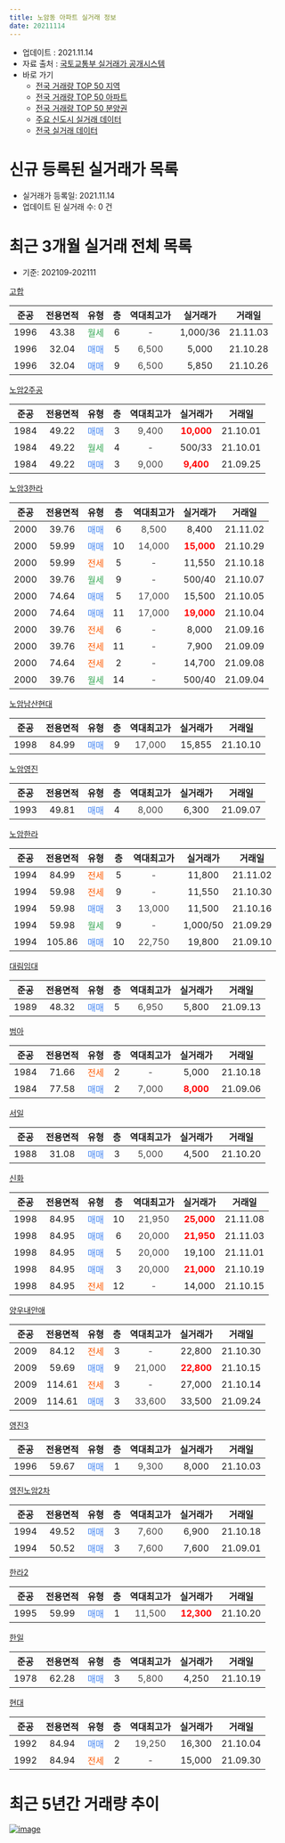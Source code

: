 ```yaml
---
title: 노암동 아파트 실거래 정보
date: 20211114
---
```


* 업데이트 : 2021.11.14
* 자료 출처 : [국토교통부 실거래가 공개시스템](http://rt.molit.go.kr)
* 바로 가기
    * [전국 거래량 TOP 50 지역](https://apt-info.github.io/apt-trade-info/tr)
    * [전국 거래량 TOP 50 아파트](https://apt-info.github.io/apt-trade-info/ta)
    * [전국 거래량 TOP 50 분양권](https://apt-info.github.io/apt-trade-info/tb)
    * [주요 신도시 실거래 데이터](https://apt-info.github.io/apt-trade-info/newtown)
    * [전국 실거래 데이터](https://apt-info.github.io/apt-trade-info/all)



<script async src="https://pagead2.googlesyndication.com/pagead/js/adsbygoogle.js"></script>
<!-- 기본광고 -->
<ins class="adsbygoogle"
     style="display:block"
     data-ad-client="ca-pub-1142216861245946"
     data-ad-slot="4805727019"
     data-ad-format="auto"
     data-full-width-responsive="true"></ins>
<script>
     (adsbygoogle = window.adsbygoogle || []).push({});
</script>


# 신규 등록된 실거래가 목록

* 실거래가 등록일: 2021.11.14
* 업데이트 된 실거래 수: 0 건




<script async src="https://pagead2.googlesyndication.com/pagead/js/adsbygoogle.js"></script>
<!-- 기본광고 -->
<ins class="adsbygoogle"
     style="display:block"
     data-ad-client="ca-pub-1142216861245946"
     data-ad-slot="4805727019"
     data-ad-format="auto"
     data-full-width-responsive="true"></ins>
<script>
     (adsbygoogle = window.adsbygoogle || []).push({});
</script>


# 최근 3개월 실거래 전체 목록
* 기준: 202109-202111


[고합](https://search.naver.com/search.naver?query=%EA%B3%A0%ED%95%A9)

|준공|전용면적|유형|층|역대최고가|실거래가|거래일|
|:---:|:---:|:---:|:---:|:---:|:---:|:---:|
|1996|43.38|<span style="color:#34A853">월세</span>|6|<span style="color:#444444">-</span>|1,000/36|21.11.03|
|1996|32.04|<span style="color:#4285F3">매매</span>|5|<span style="color:#444444">6,500</span>|5,000|21.10.28|
|1996|32.04|<span style="color:#4285F3">매매</span>|9|<span style="color:#444444">6,500</span>|5,850|21.10.26|

[노암2주공](https://search.naver.com/search.naver?query=%EB%85%B8%EC%95%942%EC%A3%BC%EA%B3%B5)

|준공|전용면적|유형|층|역대최고가|실거래가|거래일|
|:---:|:---:|:---:|:---:|:---:|:---:|:---:|
|1984|49.22|<span style="color:#4285F3">매매</span>|3|<span style="color:#444444">9,400</span>|<b><span style="color:#FF0000">10,000</span></b>|21.10.01|
|1984|49.22|<span style="color:#34A853">월세</span>|4|<span style="color:#444444">-</span>|500/33|21.10.01|
|1984|49.22|<span style="color:#4285F3">매매</span>|3|<span style="color:#444444">9,000</span>|<b><span style="color:#FF0000">9,400</span></b>|21.09.25|

[노암3한라](https://search.naver.com/search.naver?query=%EB%85%B8%EC%95%943%ED%95%9C%EB%9D%BC)

|준공|전용면적|유형|층|역대최고가|실거래가|거래일|
|:---:|:---:|:---:|:---:|:---:|:---:|:---:|
|2000|39.76|<span style="color:#4285F3">매매</span>|6|<span style="color:#444444">8,500</span>|8,400|21.11.02|
|2000|59.99|<span style="color:#4285F3">매매</span>|10|<span style="color:#444444">14,000</span>|<b><span style="color:#FF0000">15,000</span></b>|21.10.29|
|2000|59.99|<span style="color:#FF5A00">전세</span>|5|<span style="color:#444444">-</span>|11,550|21.10.18|
|2000|39.76|<span style="color:#34A853">월세</span>|9|<span style="color:#444444">-</span>|500/40|21.10.07|
|2000|74.64|<span style="color:#4285F3">매매</span>|5|<span style="color:#444444">17,000</span>|15,500|21.10.05|
|2000|74.64|<span style="color:#4285F3">매매</span>|11|<span style="color:#444444">17,000</span>|<b><span style="color:#FF0000">19,000</span></b>|21.10.04|
|2000|39.76|<span style="color:#FF5A00">전세</span>|6|<span style="color:#444444">-</span>|8,000|21.09.16|
|2000|39.76|<span style="color:#FF5A00">전세</span>|11|<span style="color:#444444">-</span>|7,900|21.09.09|
|2000|74.64|<span style="color:#FF5A00">전세</span>|2|<span style="color:#444444">-</span>|14,700|21.09.08|
|2000|39.76|<span style="color:#34A853">월세</span>|14|<span style="color:#444444">-</span>|500/40|21.09.04|

[노암남산현대](https://search.naver.com/search.naver?query=%EB%85%B8%EC%95%94%EB%82%A8%EC%82%B0%ED%98%84%EB%8C%80)

|준공|전용면적|유형|층|역대최고가|실거래가|거래일|
|:---:|:---:|:---:|:---:|:---:|:---:|:---:|
|1998|84.99|<span style="color:#4285F3">매매</span>|9|<span style="color:#444444">17,000</span>|15,855|21.10.10|

[노암영진](https://search.naver.com/search.naver?query=%EB%85%B8%EC%95%94%EC%98%81%EC%A7%84)

|준공|전용면적|유형|층|역대최고가|실거래가|거래일|
|:---:|:---:|:---:|:---:|:---:|:---:|:---:|
|1993|49.81|<span style="color:#4285F3">매매</span>|4|<span style="color:#444444">8,000</span>|6,300|21.09.07|

[노암한라](https://search.naver.com/search.naver?query=%EB%85%B8%EC%95%94%ED%95%9C%EB%9D%BC)

|준공|전용면적|유형|층|역대최고가|실거래가|거래일|
|:---:|:---:|:---:|:---:|:---:|:---:|:---:|
|1994|84.99|<span style="color:#FF5A00">전세</span>|5|<span style="color:#444444">-</span>|11,800|21.11.02|
|1994|59.98|<span style="color:#FF5A00">전세</span>|9|<span style="color:#444444">-</span>|11,550|21.10.30|
|1994|59.98|<span style="color:#4285F3">매매</span>|3|<span style="color:#444444">13,000</span>|11,500|21.10.16|
|1994|59.98|<span style="color:#34A853">월세</span>|9|<span style="color:#444444">-</span>|1,000/50|21.09.29|
|1994|105.86|<span style="color:#4285F3">매매</span>|10|<span style="color:#444444">22,750</span>|19,800|21.09.10|

[대림임대](https://search.naver.com/search.naver?query=%EB%8C%80%EB%A6%BC%EC%9E%84%EB%8C%80)

|준공|전용면적|유형|층|역대최고가|실거래가|거래일|
|:---:|:---:|:---:|:---:|:---:|:---:|:---:|
|1989|48.32|<span style="color:#4285F3">매매</span>|5|<span style="color:#444444">6,950</span>|5,800|21.09.13|

[범아](https://search.naver.com/search.naver?query=%EB%B2%94%EC%95%84)

|준공|전용면적|유형|층|역대최고가|실거래가|거래일|
|:---:|:---:|:---:|:---:|:---:|:---:|:---:|
|1984|71.66|<span style="color:#FF5A00">전세</span>|2|<span style="color:#444444">-</span>|5,000|21.10.18|
|1984|77.58|<span style="color:#4285F3">매매</span>|2|<span style="color:#444444">7,000</span>|<b><span style="color:#FF0000">8,000</span></b>|21.09.06|

[서일](https://search.naver.com/search.naver?query=%EC%84%9C%EC%9D%BC)

|준공|전용면적|유형|층|역대최고가|실거래가|거래일|
|:---:|:---:|:---:|:---:|:---:|:---:|:---:|
|1988|31.08|<span style="color:#4285F3">매매</span>|3|<span style="color:#444444">5,000</span>|4,500|21.10.20|

[신화](https://search.naver.com/search.naver?query=%EC%8B%A0%ED%99%94)

|준공|전용면적|유형|층|역대최고가|실거래가|거래일|
|:---:|:---:|:---:|:---:|:---:|:---:|:---:|
|1998|84.95|<span style="color:#4285F3">매매</span>|10|<span style="color:#444444">21,950</span>|<b><span style="color:#FF0000">25,000</span></b>|21.11.08|
|1998|84.95|<span style="color:#4285F3">매매</span>|6|<span style="color:#444444">20,000</span>|<b><span style="color:#FF0000">21,950</span></b>|21.11.03|
|1998|84.95|<span style="color:#4285F3">매매</span>|5|<span style="color:#444444">20,000</span>|19,100|21.11.01|
|1998|84.95|<span style="color:#4285F3">매매</span>|3|<span style="color:#444444">20,000</span>|<b><span style="color:#FF0000">21,000</span></b>|21.10.19|
|1998|84.95|<span style="color:#FF5A00">전세</span>|12|<span style="color:#444444">-</span>|14,000|21.10.15|

[양우내안애](https://search.naver.com/search.naver?query=%EC%96%91%EC%9A%B0%EB%82%B4%EC%95%88%EC%95%A0)

|준공|전용면적|유형|층|역대최고가|실거래가|거래일|
|:---:|:---:|:---:|:---:|:---:|:---:|:---:|
|2009|84.12|<span style="color:#FF5A00">전세</span>|3|<span style="color:#444444">-</span>|22,800|21.10.30|
|2009|59.69|<span style="color:#4285F3">매매</span>|9|<span style="color:#444444">21,000</span>|<b><span style="color:#FF0000">22,800</span></b>|21.10.15|
|2009|114.61|<span style="color:#FF5A00">전세</span>|3|<span style="color:#444444">-</span>|27,000|21.10.14|
|2009|114.61|<span style="color:#4285F3">매매</span>|3|<span style="color:#444444">33,600</span>|33,500|21.09.24|

[영진3](https://search.naver.com/search.naver?query=%EC%98%81%EC%A7%843)

|준공|전용면적|유형|층|역대최고가|실거래가|거래일|
|:---:|:---:|:---:|:---:|:---:|:---:|:---:|
|1996|59.67|<span style="color:#4285F3">매매</span>|1|<span style="color:#444444">9,300</span>|8,000|21.10.03|

[영진노암2차](https://search.naver.com/search.naver?query=%EC%98%81%EC%A7%84%EB%85%B8%EC%95%942%EC%B0%A8)

|준공|전용면적|유형|층|역대최고가|실거래가|거래일|
|:---:|:---:|:---:|:---:|:---:|:---:|:---:|
|1994|49.52|<span style="color:#4285F3">매매</span>|3|<span style="color:#444444">7,600</span>|6,900|21.10.18|
|1994|50.52|<span style="color:#4285F3">매매</span>|3|<span style="color:#444444">7,600</span>|7,600|21.09.01|

[한라2](https://search.naver.com/search.naver?query=%ED%95%9C%EB%9D%BC2)

|준공|전용면적|유형|층|역대최고가|실거래가|거래일|
|:---:|:---:|:---:|:---:|:---:|:---:|:---:|
|1995|59.99|<span style="color:#4285F3">매매</span>|1|<span style="color:#444444">11,500</span>|<b><span style="color:#FF0000">12,300</span></b>|21.10.20|

[한일](https://search.naver.com/search.naver?query=%ED%95%9C%EC%9D%BC)

|준공|전용면적|유형|층|역대최고가|실거래가|거래일|
|:---:|:---:|:---:|:---:|:---:|:---:|:---:|
|1978|62.28|<span style="color:#4285F3">매매</span>|3|<span style="color:#444444">5,800</span>|4,250|21.10.19|


<script async src="https://pagead2.googlesyndication.com/pagead/js/adsbygoogle.js"></script>
<!-- 기본광고 -->
<ins class="adsbygoogle"
     style="display:block"
     data-ad-client="ca-pub-1142216861245946"
     data-ad-slot="4805727019"
     data-ad-format="auto"
     data-full-width-responsive="true"></ins>
<script>
     (adsbygoogle = window.adsbygoogle || []).push({});
</script>


[현대](https://search.naver.com/search.naver?query=%ED%98%84%EB%8C%80)

|준공|전용면적|유형|층|역대최고가|실거래가|거래일|
|:---:|:---:|:---:|:---:|:---:|:---:|:---:|
|1992|84.94|<span style="color:#4285F3">매매</span>|2|<span style="color:#444444">19,250</span>|16,300|21.10.04|
|1992|84.94|<span style="color:#FF5A00">전세</span>|2|<span style="color:#444444">-</span>|15,000|21.09.30|



<script async src="https://pagead2.googlesyndication.com/pagead/js/adsbygoogle.js"></script>
<!-- 기본광고 -->
<ins class="adsbygoogle"
     style="display:block"
     data-ad-client="ca-pub-1142216861245946"
     data-ad-slot="4805727019"
     data-ad-format="auto"
     data-full-width-responsive="true"></ins>
<script>
     (adsbygoogle = window.adsbygoogle || []).push({});
</script>


# 최근 5년간 거래량 추이


<div style="width:100%;">
    <canvas id="deal_progress" height="200"></canvas>
</div>

<script>
new Chart(document.getElementById("deal_progress"), {
    type: 'line',
    data: {
        labels: ['16.01','16.02','16.03','16.04','16.05','16.06','16.07','16.08','16.09','16.10','16.11','16.12','17.01','17.02','17.03','17.04','17.05','17.06','17.07','17.08','17.09','17.10','17.11','17.12','18.01','18.02','18.03','18.04','18.05','18.06','18.07','18.08','18.09','18.10','18.11','18.12','19.01','19.02','19.03','19.04','19.05','19.06','19.07','19.08','19.09','19.10','19.11','19.12','20.01','20.02','20.03','20.04','20.05','20.06','20.07','20.08','20.09','20.10','20.11','20.12','21.01','21.02','21.03','21.04','21.05','21.06','21.07','21.08','21.09','21.10','21.11'],
        datasets: [{
            label: '매매/분양권',
            data: [20,16,22,19,8,8,16,19,10,29,15,14,14,23,26,22,20,15,22,15,16,17,11,15,6,9,13,19,15,10,8,16,9,17,13,7,17,15,21,18,17,13,16,15,12,16,11,23,19,48,18,23,18,16,19,21,28,26,22,20,15,18,20,14,25,20,11,16,7,16,4],
            borderColor: "rgba(66, 133, 243, 1)",
            backgroundColor: "rgba(66, 133, 243, 0.05)",
            borderWidth: 1,
            pointRadius: 0,
            fill: false,
            lineTension: 0
        },{
            label: '전/월세',
            data: [12,7,6,8,12,8,4,12,11,20,14,5,10,17,12,12,6,11,6,8,13,4,6,8,3,6,7,3,4,3,6,3,4,6,11,9,9,9,9,7,1,7,3,6,7,11,8,4,3,4,7,7,5,6,6,4,5,9,10,6,8,6,6,13,6,9,8,6,6,8,2],
            borderColor: "rgba(255, 90, 0, 1)",
            backgroundColor: "rgba(255, 90, 0, 0.05)",
            borderWidth: 1,
            pointRadius: 0,
            fill: false,
            lineTension: 0
        },{
            label: '합계',
            data: [32,23,28,27,20,16,20,31,21,49,29,19,24,40,38,34,26,26,28,23,29,21,17,23,9,15,20,22,19,13,14,19,13,23,24,16,26,24,30,25,18,20,19,21,19,27,19,27,22,52,25,30,23,22,25,25,33,35,32,26,23,24,26,27,31,29,19,22,13,24,6],
            borderColor: "rgba(0, 0, 0, 1)",
            backgroundColor: "rgba(0, 0, 0, 0.03)",
            borderWidth: 0.1,
            pointRadius: 0,
            fill: true,
            lineTension: 0
        }
        ]
    },
    options: {
        responsive: true,
        title: {
            display: false
        },
        tooltips: {
            mode: 'index',
            intersect: false
        },
        hover: {
            mode: 'nearest',
            intersect: true
        },
        scales: {
            xAxes: [{
                display: true,
                scaleLabel: {
                    display: true,
                    labelString: '년/월'
                }
            }],
            yAxes: [{
                display: true,
                ticks: {
                    suggestedMin: 0,
                },
                scaleLabel: {
                    display: true,
                    labelString: '실거래 수'
                }
            }]
        }
    }
});

</script>


[![image](https://apt-info.github.io/images/2020-01-03-apt-trade-info/1024x500.png)](https://play.google.com/store/apps/details?id=com.aptinfo.apttradeinfo)

